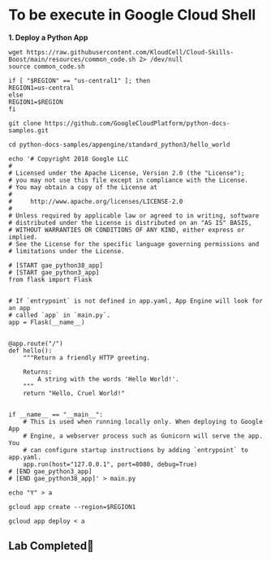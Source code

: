 # **To be execute in Google Cloud Shell**

**1. Deploy a Python App**

    wget https://raw.githubusercontent.com/KloudCell/Cloud-Skills-Boost/main/resources/common_code.sh 2> /dev/null
    source common_code.sh

    if [ "$REGION" == "us-central1" ]; then
    REGION1=us-central
    else
    REGION1=$REGION
    fi

    git clone https://github.com/GoogleCloudPlatform/python-docs-samples.git

    cd python-docs-samples/appengine/standard_python3/hello_world

    echo '# Copyright 2018 Google LLC
    #
    # Licensed under the Apache License, Version 2.0 (the "License");
    # you may not use this file except in compliance with the License.
    # You may obtain a copy of the License at
    #
    #     http://www.apache.org/licenses/LICENSE-2.0
    #
    # Unless required by applicable law or agreed to in writing, software
    # distributed under the License is distributed on an "AS IS" BASIS,
    # WITHOUT WARRANTIES OR CONDITIONS OF ANY KIND, either express or implied.
    # See the License for the specific language governing permissions and
    # limitations under the License.

    # [START gae_python38_app]
    # [START gae_python3_app]
    from flask import Flask


    # If `entrypoint` is not defined in app.yaml, App Engine will look for an app
    # called `app` in `main.py`.
    app = Flask(__name__)


    @app.route("/")
    def hello():
        """Return a friendly HTTP greeting.

        Returns:
            A string with the words 'Hello World!'.
        """
        return "Hello, Cruel World!"


    if __name__ == "__main__":
        # This is used when running locally only. When deploying to Google App
        # Engine, a webserver process such as Gunicorn will serve the app. You
        # can configure startup instructions by adding `entrypoint` to app.yaml.
        app.run(host="127.0.0.1", port=8080, debug=True)
    # [END gae_python3_app]
    # [END gae_python38_app]' > main.py

    echo "Y" > a

    gcloud app create --region=$REGION1

    gcloud app deploy < a

## Lab Completed🎉